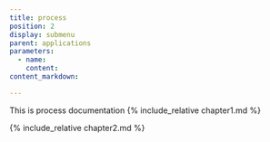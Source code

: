 ```yaml
---
title: process
position: 2
display: submenu
parent: applications
parameters:
  - name:
    content:
content_markdown:

---
```

This is process documentation
{% include_relative chapter1.md %}

{% include_relative chapter2.md %}